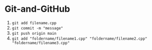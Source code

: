 # Git-and-GitHub

1. `git add filename.cpp`
2. `git commit -m "message"`
3. `git push origin main`
4. `git add "foldername/filename1.cpp" "foldername/filename2.cpp" "foldername/filename3.cpp"`